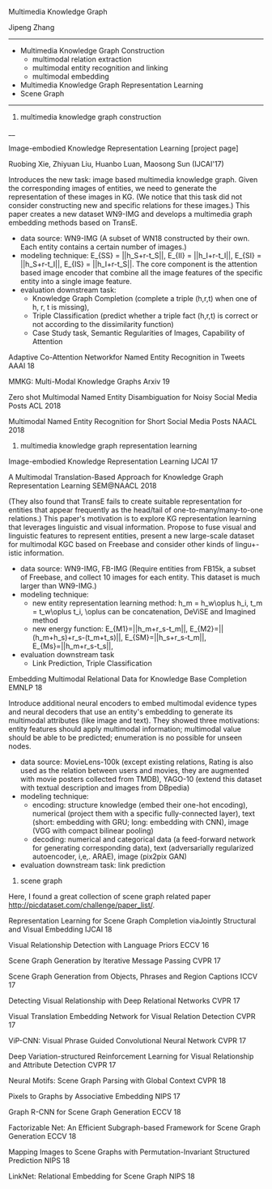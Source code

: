 Multimedia Knowledge Graph

Jipeng Zhang

---

- Multimedia Knowledge Graph Construction
  - multimodal relation extraction
  - multimodal entity recognition and linking
  - multimodal embedding 
- Multimedia Knowledge Graph Representation Learning
- Scene Graph 

---

1. multimedia knowledge graph construction



__

Image-embodied Knowledge Representation Learning [project page] 

Ruobing Xie, Zhiyuan Liu, Huanbo Luan, Maosong Sun (IJCAI'17)

Introduces the new task: image based multimedia knowledge graph. Given the corresponding images of entities, we need to generate the representation of these images in KG. (We notice that this task did not consider constructing new and specific relations for these images.) This paper creates a new dataset WN9-IMG and develops a multimedia graph embedding methods based on TransE. 

- data source: WN9-IMG (A subset of WN18 constructed by their own. Each entity contains a certain number of images.)
- modeling technique: E_{SS} = ||h_S+r-t_S||, E_{II} = ||h_I+r-t_I||, E_{SI} = ||h_S+r-t_I||, E_{IS} = ||h_I+r-t_S||. The core component is the attention based image encoder that combine all the image features of the specific entity into a single image feature.
- evaluation downstream task: 
  - Knowledge Graph Completion (complete a triple (h,r,t) when one of h, r, t is missing), 
  - Triple Classification (predict whether a triple fact (h,r,t) is correct or not according to the dissimilarity function)
  - Case Study task, Semantic Regularities of Images, Capability of Attention

Adaptive Co-Attention Networkfor Named Entity Recognition in Tweets AAAI 18

MMKG: Multi-Modal Knowledge Graphs  Arxiv 19

Zero shot Multimodal Named Entity Disambiguation for Noisy Social Media Posts ACL 2018

Multimodal Named Entity Recognition for Short Social Media Posts NAACL 2018

1. multimedia knowledge graph representation learning

Image-embodied Knowledge Representation Learning IJCAI 17

A Multimodal Translation-Based Approach for Knowledge Graph Representation Learning SEM@NAACL 2018

(They also found that TransE fails to create suitable representation for entities that appear frequently as the head/tail of one-to-many/many-to-one relations.) This paper's motivation is to explore KG representation learning that leverages linguistic and visual information. Propose to fuse visual and linguistic features to represent entities, present a new large-scale dataset for multimodal KGC based on Freebase and consider other kinds of lingu+-istic information. 

- data source: WN9-IMG, FB-IMG (Require entities from FB15k, a subset of Freebase, and collect 10 images for each entity. This dataset is much larger than WN9-IMG.)
- modeling technique: 
  - new entity representation learning method: h_m = h_w\oplus h_i, t_m = t_w\oplus t_i, \oplus can be concatenation, DeViSE and Imagined method
  - new energy function: E_{M1}=||h_m+r_s-t_m||, E_{M2}=||(h_m+h_s)+r_s-(t_m+t_s)||, E_{SM}=||h_s+r_s-t_m||, E_{Ms}=||h_m+r_s-t_s||,
- evaluation downstream task
  - Link Prediction, Triple Classification

Embedding Multimodal Relational Data for Knowledge Base Completion EMNLP 18

Introduce additional neural encoders to embed multimodal evidence types and neural decoders that use an entity's embedding to generate its multimodal attributes (like image and text). They showed three motivations: entity features should apply multimodal information; multimodal value should be able to be predicted; enumeration is no possible for unseen nodes. 

- data source: MovieLens-100k (except existing relations, Rating is also used as the relation between users and movies, they are augmented with movie posters collected from TMDB), YAGO-10 (extend this dataset with textual description and images from DBpedia)
- modeling technique: 
  - encoding: structure knowledge (embed their one-hot encoding), numerical (project them with a specific fully-connected layer), text (short: embedding with GRU; long: embedding with CNN), image (VGG with compact bilinear pooling)
  - decoding: numerical and categorical data (a feed-forward network for generating corresponding data), text (adversarially regularized autoencoder, i,e,. ARAE), image (pix2pix GAN)
- evaluation downstream task: link prediction

1. scene graph

Here, I found a great collection of scene graph related paper http://picdataset.com/challenge/paper_list/.

Representation Learning for Scene Graph Completion viaJointly Structural and Visual Embedding IJCAI 18

Visual Relationship Detection with Language Priors ECCV 16

Scene Graph Generation by Iterative Message Passing CVPR 17

Scene Graph Generation from Objects, Phrases and Region Captions ICCV 17

Detecting Visual Relationship with Deep Relational Networks CVPR 17

Visual Translation Embedding Network for Visual Relation Detection CVPR 17

ViP-CNN: Visual Phrase Guided Convolutional Neural Network CVPR 17

Deep Variation-structured Reinforcement Learning for Visual Relationship and Attribute Detection CVPR 17

Neural Motifs: Scene Graph Parsing with Global Context CVPR 18

Pixels to Graphs by Associative Embedding NIPS 17

Graph R-CNN for Scene Graph Generation  ECCV 18

Factorizable Net: An Efficient Subgraph-based Framework for Scene Graph Generation ECCV 18

Mapping Images to Scene Graphs with Permutation-Invariant Structured Prediction NIPS 18

LinkNet: Relational Embedding for Scene Graph NIPS 18




